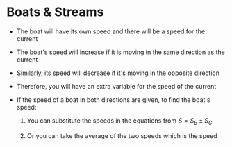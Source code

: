 # Boats & Streams

- The boat will have its own speed and there will be a speed for the current

- The boat's speed will increase if it is moving in the same direction as the
current

- Similarly, its speed will decrease if it's moving in the opposite direction

- Therefore, you will have an extra variable for the speed of the current

- If the speed of a boat in both directions are given, to find the boat's speed:

    1. You can substitute the speeds in the equations from $S = S_B \pm S_C$

    2. Or you can take the average of the two speeds which is the speed
